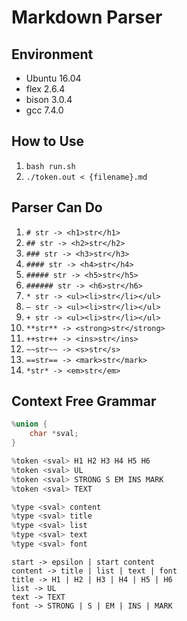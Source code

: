 # Markdown Parser

## Environment
* Ubuntu 16.04
* flex 2.6.4
* bison 3.0.4
* gcc 7.4.0

## How to Use
1. `bash run.sh`
2. `./token.out < {filename}.md`

## Parser Can Do
1. `# str -> <h1>str</h1>`
2. `## str -> <h2>str</h2>`
3. `### str -> <h3>str</h3>`
4. `#### str -> <h4>str</h4>`
5. `##### str -> <h5>str</h5>`
6. `###### str -> <h6>str</h6>`
7. `* str -> <ul><li>str</li></ul>`
8. `– str -> <ul><li>str</li></ul>`
9. `+ str -> <ul><li>str</li></ul>`
10. `**str** -> <strong>str</strong>`
11. `++str++ -> <ins>str</ins>`
12. `~~str~~ -> <s>str</s>`
13. `==str== -> <mark>str</mark>`
14. `*str* -> <em>str</em>`

## Context Free Grammar
```cpp
%union {
    char *sval;
}

%token <sval> H1 H2 H3 H4 H5 H6
%token <sval> UL
%token <sval> STRONG S EM INS MARK
%token <sval> TEXT

%type <sval> content
%type <sval> title
%type <sval> list
%type <sval> text
%type <sval> font
```
```
start -> epsilon | start content
content -> title | list | text | font
title -> H1 | H2 | H3 | H4 | H5 | H6
list -> UL
text -> TEXT
font -> STRONG | S | EM | INS | MARK
```